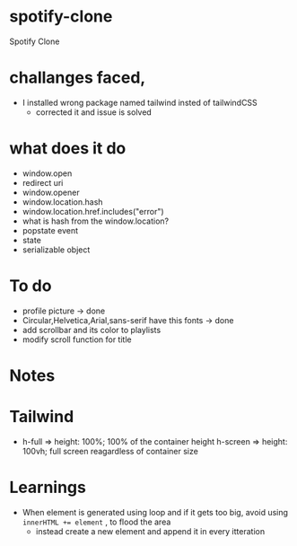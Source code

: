 # spotify-clone
Spotify Clone

# challanges faced,
- I installed wrong package named tailwind insted of tailwindCSS
  - corrected it and issue is solved

# what does it do
- window.open
- redirect uri
- window.opener
- window.location.hash
- window.location.href.includes("error")
- what is hash from the window.location?
- popstate event
- state
- serializable object

# To do
- profile picture -> done
- Circular,Helvetica,Arial,sans-serif have this fonts -> done
- add scrollbar and its color to playlists
- modify scroll function for title

# Notes
  # Tailwind
  - h-full	=> height: 100%; 100% of the container height
    h-screen	=> height: 100vh; full screen reagardless of container size

# Learnings
- When element is generated using loop and if it gets too big, avoid using `innerHTML += element` , to flood the area
  - instead create a new element and append it in every itteration
